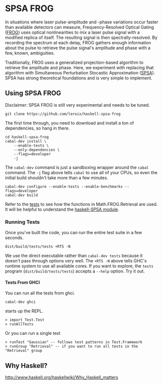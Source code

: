 # SPSA FROG

In situations where laser pulse-amplitude and -phase variations occur faster than available detectors can measure, 
Frequency-Resolved Optical Gating ([FROG](http://frog.gatech.edu/Pubs/Trebino-FROGreview-RSI-1997.pdf)) 
uses optical nonlinearities
to mix a laser pulse signal with a modified replica of itself. The resulting signal is then 
spectrally-resolved. By recording the spectrum at each delay, FROG gathers enough information
about the pulse to retrieve the pulse signal's amplitude and phase with a few, known, ambiguities.

Traditionally, FROG uses a generalized projection-based algorithm to retrieve the amplitude and phase.
Here, we experiment with replacing that algorithm with Simultaneous Perturbation Stocastic Approximation
 ([SPSA](http://jhuapl.edu/SPSA)). SPSA has strong theoretical foundations and is very simple to 
implement.

## Using SPSA FROG
Disclaimer: SPSA FROG is still very experimental and needs to be tuned.

`git clone https://github.com/leroix/haskell-spsa-frog`

The first time through, you need to download and install a ton of
dependencies, so hang in there.

    cd haskell-spsa-frog
    cabal-dev install \
        --enable-tests \
        --only-dependencies \
        --flags=developer
        -j

The `cabal-dev` command is just a sandboxing wrapper around the
`cabal` command.  The `-j` flag above tells `cabal` to use all of your
CPUs, so even the initial build shouldn't take more than a few
minutes.

```
cabal-dev configure --enable-tests --enable-benchmarks --flags=developer
cabal-dev build
```

Refer to the [tests](https://github.com/leroix/haskell-spsa-frog/blob/master/tests/Test/Test.hs) 
 to see how the functions in Math.FROG.Retrieval are used. It will be helpful
to understand the [haskell-SPSA module](http://hackage.haskell.org/package/spsa).


### Running Tests

Once you've built the code, you can run the entire test suite in a few
seconds.

```
dist/build/tests/tests +RTS -N
```

We use the direct executable rather than `cabal-dev tests` because it doesn't pass through options very well. The `+RTS -N` above tells GHC's runtime system to use all available cores. If you want to explore, the `tests` program (`dist/build/tests/tests`) accepts a `--help` option. Try it out.


#### Tests From GHCI

You can run all the tests from ghci.

```
cabal-dev ghci
```

starts up the REPL.

```
> import Test.Test
> runAllTests
```

Or you can run a single test

```
> runTest "Gaussian" -- follows test patterns in Test.Framework
> runGroup "Retrieval" -- if you want to run all tests in the "Retrieval" group
```


## Why Haskell?
http://www.haskell.org/haskellwiki/Why_Haskell_matters
